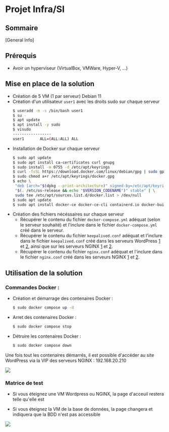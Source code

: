 # Projet Infra/SI

## Sommaire
[General Info]

## Prérequis
- Avoir un hyperviseur (VirtualBox, VMWare, Hyper-V, ...)

## Mise en place de la solution
- Création de 5 VM (1 par serveur) Debian 11
- Création d'un utilisateur `user1` avec les droits sudo sur chaque serveur 
    ```bash
    $ useradd -m -s /bin/bash user1
    $ su -
    $ apt update
    $ apt install -y sudo
    $ visudo
    -----------------
    user1       ALL=(ALL:ALL) ALL
    ```
- Installation de Docker sur chaque serveur
    ```bash
    $ sudo apt update
    $ sudo apt install ca-certificates curl gnupg
    $ sudo install -m 0755 -d /etc/apt/keyrings
    $ curl -fsSL https://download.docker.com/linux/debian/gpg | sudo gpg --dearmor -o /etc/apt/keyrings/docker.gpg
    $ sudo chmod a+r /etc/apt/keyrings/docker.gpg
    $ echo \
     "deb [arch="$(dpkg --print-architecture)" signed-by=/etc/apt/keyrings/docker.gpg] https://download.docker.com/linux/debian \
     "$(. /etc/os-release && echo "$VERSION_CODENAME")" stable" | \
     sudo tee /etc/apt/sources.list.d/docker.list > /dev/null
    $ sudo apt update
    $ sudo apt install docker-ce docker-ce-cli containerd.io docker-buildx-plugin docker-compose-plugin
    ```
- Création des fichiers nécéssaires sur chaque serveur
    * Récupérer le contenu du fichier `docker-compose.yml` adéquat (selon le serveur souhaité) et l'inclure dans le fichier `docker-compose.yml` créé dans le serveur.
    * Récupérer le contenu du fichier `keepalived.conf` adéquat et l'inclure dans le fichier `keepalived.conf` créé dans les serveurs WordPress [1](./VM_Wordpress1/keepalived.conf) et [2](./VM_Wordpress2/keepalived.conf), ainsi que sur les serveurs NGINX [1](./VM_NGINX1/keepalived.conf) et [2](./VM_NGINX2/keepalived.conf).
    * Récupérer le contenu du fichier `nginx.conf` adéquat et l'inclure dans le fichier `nginx.conf` créé dans les serveurs NGINX [1](./VM_NGINX1/nginx.conf) et [2](./VM_NGINX2/nginx.conf).

## Utilisation de la solution
### Commandes Docker :
- Création et démarrage des contenaires Docker :
    ```bash
    $ sudo docker compose up -d
    ```
- Arret des contenaires Docker :
    ```bash
    $ sudo docker compose stop
    ```
- Détruire les contenaires Docker :
    ```bash
    $ sudo docker compose down
    ```

Une fois tout les contenaires démarrés, il est possible d'accéder au site WordPress via la VIP des serveurs NGINX : 192.168.20.210

![](https://hackmd.io/_uploads/ryZXX_vH3.png)


### Matrice de test

- Si vous éteignez une VM Wordpress ou NGINX, la page d'acceuil restera telle qu'elle est

- Si vous éteignez la VM de la base de données, la page changera et indiquera que la BDD n'est pas accessible

![](https://hackmd.io/_uploads/rJo_Xuvrn.png)
